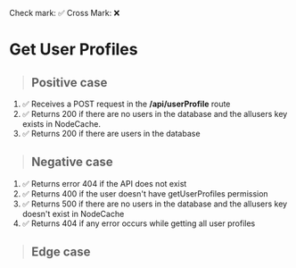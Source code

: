 Check mark: ✅
Cross Mark: ❌

# Get User Profiles

> ## Positive case

1. ✅ Receives a POST request in the **/api/userProfile** route
2. ✅ Returns 200 if there are no users in the database and the allusers key exists in NodeCache.
3. ✅ Returns 200 if there are users in the database

> ## Negative case

1. ✅ Returns error 404 if the API does not exist
2. ✅ Returns 400 if the user doesn't have
   getUserProfiles permission
3. ✅ Returns 500 if there are no users in the database and the allusers key doesn't exist in NodeCache
4. ✅ Returns 404 if any error occurs while getting all user profiles

> ## Edge case
